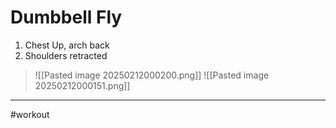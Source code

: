 # Dumbbell Fly 

1. Chest Up, arch back
2. Shoulders retracted
>![[Pasted image 20250212000200.png]] 
>![[Pasted image 20250212000151.png]]
---
#workout 